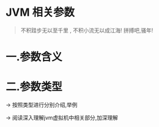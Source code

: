 # JVM  相关参数

> 不积跬步无以至千里 , 不积小流无以成江海!
> 拼搏吧,骚年!



# 一.参数含义



# 二.参数类型

-> 按照类型进行分别介绍,举例

-> 阅读深入理解jvm虚拟机中相关部分,加深理解
